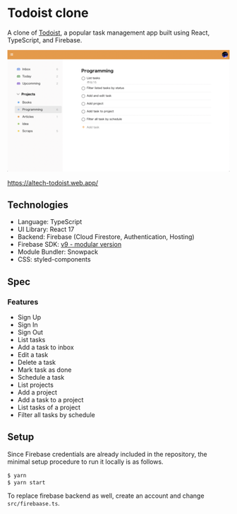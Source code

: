 # Todoist clone

A clone of [Todoist](https://todoist.com/), a popular task management app built using React, TypeScript, and Firebase.

![](./public/screenshot.png)

https://altech-todoist.web.app/

## Technologies

- Language: TypeScript
- UI Library: React 17
- Backend: Firebase (Cloud Firestore, Authentication, Hosting)
- Firebase SDK: [v9 - modular version](https://firebase.google.com/docs/web/learn-more#modular-version)
- Module Bundler: Snowpack
- CSS: styled-components

## Spec

### Features

- Sign Up
- Sign In
- Sign Out
- List tasks
- Add a task to inbox
- Edit a task
- Delete a task
- Mark task as done
- Schedule a task
- List projects
- Add a project
- Add a task to a project
- List tasks of a project
- Filter all tasks by schedule

## Setup

Since Firebase credentials are already included in the repository, the minimal setup procedure to run it locally is as follows.

```
$ yarn
$ yarn start
```

To replace firebase backend as well, create an account and change `src/firebaase.ts`.
